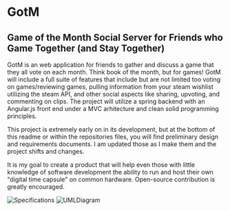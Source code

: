 # GotM
## Game of the Month Social Server for Friends who Game Together (and Stay Together)
GotM is an web application for friends to gather and discuss a game that they all vote on each month. Think book of the month, but for games! GotM will include a full suite of features that include but are not limited too voting on games/reviewing games, pulling information from your steam wishlist utilizing the steam API,
and other social aspects like sharing, upvoting, and commenting on clips. The project will utilize a spring backend with an Angular.js front end under a MVC arhitecture and clean solid programming principles.

This project is extremely early on in its development, but at the bottom of this readme or within the repositories files, you will find preliminary design and requirements documents. I am updated those as I make them and the project shifts and changes.

It is my goal to create a product that will help even those with little knowledge of software development the ability to run and host their own "digital time capsule" on common hardware. Open-source contribution is greatly encouraged.

![Specifications](https://github.com/messenger-trevor/GotM/assets/117538930/c84e479c-2ea5-48ab-b96f-59e0c47acb50)
![UMLDiagram](https://github.com/messenger-trevor/GotM/assets/117538930/60cb88fe-8dd6-4f98-9765-467e414b4bca)

